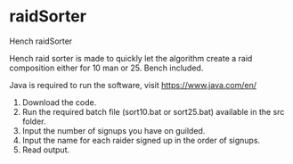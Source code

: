 # raidSorter
Hench raidSorter

Hench raid sorter is made to quickly let the algorithm create a raid composition either for 10 man or 25. Bench included.

Java is required to run the software, visit https://www.java.com/en/

1. Download the code.
2. Run the required batch file (sort10.bat or sort25.bat) available in the src folder.
3. Input the number of signups you have on guilded.
4. Input the name for each raider signed up in the order of signups.
5. Read output.
